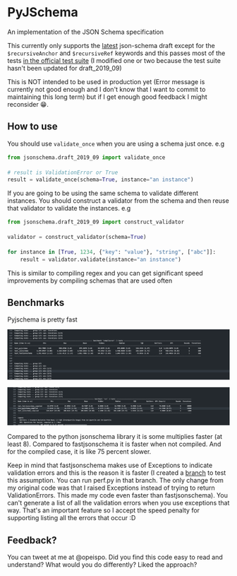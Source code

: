 # PyJSchema

An implementation of the JSON Schema specification

This currently only supports the [latest](https://json-schema.org/specification.html) json-schema draft except for the
`$recursiveAnchor` and `$recursiveRef` keywords and this passes most of the tests [in the official test suite](https://github.com/json-schema-org/JSON-Schema-Test-Suite)
(I modified one or two because the test suite hasn't been updated for draft_2019_09)

This is NOT intended to be used in production yet (Error message is currently not good enough and I don't know that I want to commit to maintaining this long term)
but if I get enough good feedback I might reconsider 😁.

## How to use

You should use `validate_once` when you are using a schema just once.
e.g
```python
from jsonschema.draft_2019_09 import validate_once

# result is ValidationError or True
result = validate_once(schema=True, instance="an instance")
```

If you are going to be using the same schema to validate different instances. You should construct a validator from the schema and then reuse that validator to validate the instances.
e.g

```python
from jsonschema.draft_2019_09 import construct_validator

validator = construct_validator(schema=True)

for instance in [True, 1234, {"key": "value"}, "string", ["abc"]]:
    result = validator.validate(instance="an instance")

```

This is similar to compiling regex and you can get significant speed improvements by compiling schemas that are used often


## Benchmarks
Pyjschema is pretty fast

![compile+run](/compile-run-benchmark.png)


![run](/run-benchmark.png)

Compared to the python jsonschema library it is some multiplies faster (at least 8). Compared to fastjsonschema it is faster when not compiled. And for the compiled case, it is like 75 percent slower.

Keep in mind that fastjsonschema makes use of Exceptions to indicate validation errors and this is the reason it is faster
(I created a [branch](https://github.com/opethe1st/PyJschema/tree/raise-exceptions-instead-of-returns) to test this assumption. You can run perf.py in that branch. The only change from my original code was that I raised Exceptions instead of trying to return ValidationErrors. This made my code even faster than fastjsonschema).
You can't generate a list of all the validation errors when you use exceptions that way. That's an important feature so I accept the speed penalty for supporting listing all the errors that occur :D

## Feedback?
You can tweet at me at @opeispo. Did you find this code easy to read and understand? What would you do differently? Liked the approach?
